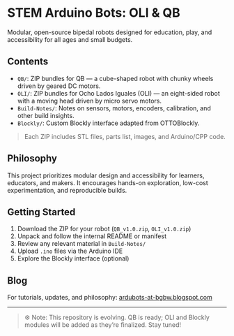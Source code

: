# STEM Arduino Bots: OLI & QB

Modular, open-source bipedal robots designed for education, play, and accessibility for all ages and small budgets.

## Contents

- `QB/`: ZIP bundles for QB — a cube-shaped robot with chunky wheels driven by geared DC motors.
- `OLI/`: ZIP bundles for Ocho Lados Iguales (OLI) — an eight-sided robot with a moving head driven by micro servo motors.
- `Build-Notes/`: Notes on sensors, motors, encoders, calibration, and other build insights.
- `Blockly/`: Custom Blockly interface adapted from OTTOBlockly.

> Each ZIP includes STL files, parts list, images, and Arduino/CPP code.

## Philosophy

This project prioritizes modular design and accessibility for learners, educators, and makers. It encourages hands-on exploration, low-cost experimentation, and reproducible builds.

## Getting Started

1. Download the ZIP for your robot (`QB_v1.0.zip`, `OLI_v1.0.zip`)
2. Unpack and follow the internal README or manifest
3. Review any relevant material in `Build-Notes/`
4. Upload `.ino` files via the Arduino IDE
5. Explore the Blockly interface (optional)

## Blog

For tutorials, updates, and philosophy: [ardubots-at-bgbw.blogspot.com](http://ardubots-at-bgbw.blogspot.com)

---

> ⚙️ Note: This repository is evolving. QB is ready; OLI and Blockly modules will be added as they’re finalized. Stay tuned!
